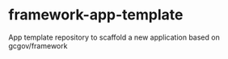 # framework-app-template
App template repository to scaffold a new application based on gcgov/framework
